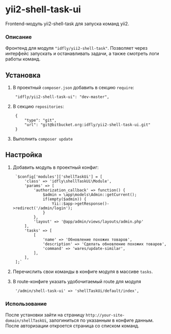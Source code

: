 # yii2-shell-task-ui

Frontend-модуль yii2-shell-task для запуска команд yii2.

### Описание

Фронтенд для модуля `"idfly/yii2-shell-task"`. Позволяет через интерфейс
запускать и останавливать задачи, а также смотреть логи работы команд.

## Установка

1. В проектный `composer.json` добавить в секцию `require`:

        "idfly/yii2-shell-task-ui": "dev-master",

2. В секцию `repositories`:

        {
            "type": "git",
            "url": "git@bitbucket.org:idfly/yii2-shell-task-ui.git"
        }

3. Выполнить `composer update`

## Настройка

1. Добавить модуль в проектный конфиг:

        `$config['modules']['shellTaskUi'] = [
            'class' => 'idfly\shellTaskUi\Module',
            'params' => [
                'authorization_callback' => function() {
                    $admin = \app\models\Admin::getCurrent();
                    if(empty($admin)) {
                        Yii::$app->getResponse()->redirect('/admin/login');
                    }
                },
                'layout' => '@app/admin/views/layouts/admin.php'
            ],
            'tasks' => [
                [
                    'name' => 'Обновление похожих товаров',
                    'description' => 'Сделать обновление похожих товаров',
                    'command' => 'wares/update-similar',
                ],
            ],
        ];`

2. Перечислить свои команды в конфиге модуля в массиве `tasks`.

3. В route-конфиге указать удобочитаемый route для модуля

        '/admin/shell-task-ui' => 'shellTaskUi/default/index',

### Использование

После установки зайти на страницу `http://your-site-domain/shellTaskUi`,
залогиниться по указанным в конфиге данным. После авторизации откроется
страница со списком команд.
